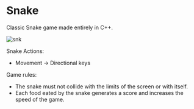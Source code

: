 # Snake
Classic Snake game made entirely in C++.

![snk](https://user-images.githubusercontent.com/77767010/128777155-68f75c64-76dc-4ce1-97c4-6a76637789ad.jpeg)

Snake Actions:
- Movement -> Directional keys

Game rules:
- The snake must not collide with the limits of the screen or with itself.
- Each food eated by the snake generates a score and increases the speed of the game.
